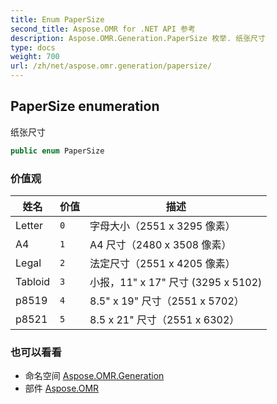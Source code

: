 ```yaml
---
title: Enum PaperSize
second_title: Aspose.OMR for .NET API 参考
description: Aspose.OMR.Generation.PaperSize 枚举. 纸张尺寸
type: docs
weight: 700
url: /zh/net/aspose.omr.generation/papersize/
---
```

## PaperSize enumeration

纸张尺寸

```csharp
public enum PaperSize
```

### 价值观

| 姓名 | 价值 | 描述 |
| --- | --- | --- |
| Letter | `0` | 字母大小（2551 x 3295 像素） |
| A4 | `1` | A4 尺寸（2480 x 3508 像素） |
| Legal | `2` | 法定尺寸（2551 x 4205 像素） |
| Tabloid | `3` | 小报，11" x 17" 尺寸 (3295 x 5102) |
| p8519 | `4` | 8.5" x 19" 尺寸（2551 x 5702） |
| p8521 | `5` | 8.5 x 21" 尺寸（2551 x 6302） |

### 也可以看看

* 命名空间 [Aspose.OMR.Generation](../../aspose.omr.generation/)
* 部件 [Aspose.OMR](../../)


